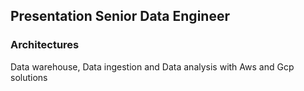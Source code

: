 ## Presentation Senior Data Engineer

### Architectures

Data warehouse, Data ingestion and Data analysis with Aws and Gcp solutions
